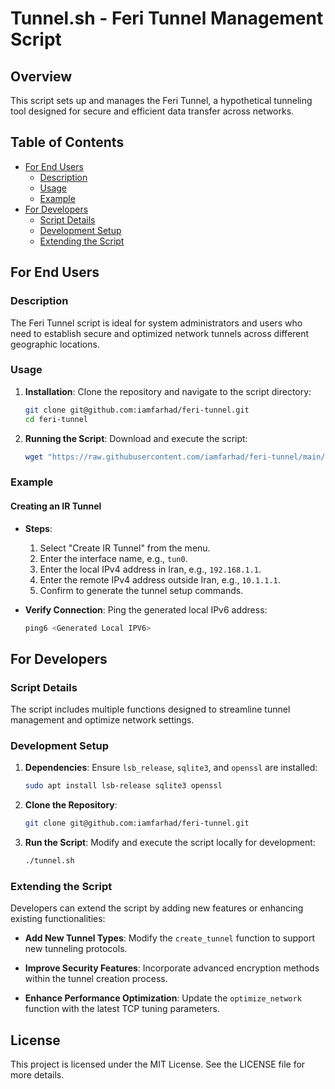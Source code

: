 
# Tunnel.sh - Feri Tunnel Management Script

## Overview

This script sets up and manages the Feri Tunnel, a hypothetical tunneling tool designed for secure and efficient data transfer across networks.

## Table of Contents

- [For End Users](#for-end-users)
  - [Description](#description)
  - [Usage](#usage)
  - [Example](#example)
- [For Developers](#for-developers)
  - [Script Details](#script-details)
  - [Development Setup](#development-setup)
  - [Extending the Script](#extending-the-script)

## For End Users

### Description

The Feri Tunnel script is ideal for system administrators and users who need to establish secure and optimized network tunnels across different geographic locations.

### Usage

1. **Installation**:
   Clone the repository and navigate to the script directory:
   ```bash
   git clone git@github.com:iamfarhad/feri-tunnel.git
   cd feri-tunnel
   ```

2. **Running the Script**:
   Download and execute the script:
   ```bash
   wget "https://raw.githubusercontent.com/iamfarhad/feri-tunnel/main/tunnel.sh" -O tunnel.sh && chmod +x tunnel.sh && bash tunnel.sh 
   ```

### Example

#### Creating an IR Tunnel

- **Steps**:
  1. Select "Create IR Tunnel" from the menu.
  2. Enter the interface name, e.g., `tun0`.
  3. Enter the local IPv4 address in Iran, e.g., `192.168.1.1`.
  4. Enter the remote IPv4 address outside Iran, e.g., `10.1.1.1`.
  5. Confirm to generate the tunnel setup commands.

- **Verify Connection**:
  Ping the generated local IPv6 address:
  ```bash
  ping6 <Generated Local IPV6>
  ```

## For Developers

### Script Details

The script includes multiple functions designed to streamline tunnel management and optimize network settings.

### Development Setup

1. **Dependencies**:
   Ensure `lsb_release`, `sqlite3`, and `openssl` are installed:
   ```bash
   sudo apt install lsb-release sqlite3 openssl
   ```

2. **Clone the Repository**:
   ```bash
   git clone git@github.com:iamfarhad/feri-tunnel.git
   ```

3. **Run the Script**:
   Modify and execute the script locally for development:
   ```bash
   ./tunnel.sh
   ```

### Extending the Script

Developers can extend the script by adding new features or enhancing existing functionalities:

- **Add New Tunnel Types**:
  Modify the `create_tunnel` function to support new tunneling protocols.

- **Improve Security Features**:
  Incorporate advanced encryption methods within the tunnel creation process.

- **Enhance Performance Optimization**:
  Update the `optimize_network` function with the latest TCP tuning parameters.

## License

This project is licensed under the MIT License. See the LICENSE file for more details.
